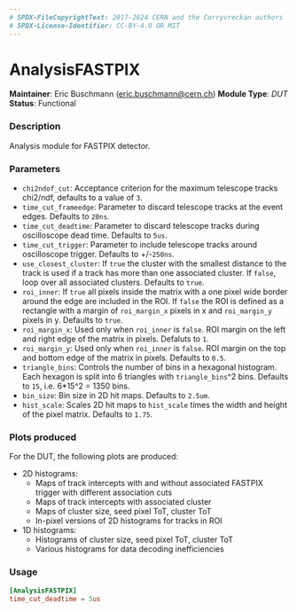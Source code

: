 ```yaml
---
# SPDX-FileCopyrightText: 2017-2024 CERN and the Corryvreckan authors
# SPDX-License-Identifier: CC-BY-4.0 OR MIT
---
```

# AnalysisFASTPIX
**Maintainer**: Eric Buschmann (eric.buschmann@cern.ch)
**Module Type**: *DUT*
**Status**: Functional

### Description
Analysis module for FASTPIX detector.

### Parameters
* `chi2ndof_cut`: Acceptance criterion for the maximum telescope tracks chi2/ndf, defaults to a value of `3`.
* `time_cut_frameedge`: Parameter to discard telescope tracks at the event edges. Defaults to `20ns`.
* `time_cut_deadtime`: Parameter to discard telescope tracks during oscilloscope dead time. Defaults to `5us`.
* `time_cut_trigger`: Parameter to include telescope tracks around oscilloscope trigger. Defaults to +/-`250ns`.
* `use_closest_cluster`: If `true` the cluster with the smallest distance to the track is used if a track has more than one associated cluster. If `false`, loop over all associated clusters. Defaults to `true`.
* `roi_inner`: If `true` all pixels inside the matrix with a one pixel wide border around the edge are included in the ROI. If `false` the ROI is defined as a rectangle with a margin of `roi_margin_x` pixels in x and `roi_margin_y` pixels in y. Defaults to `true`.
* `roi_margin_x`: Used only when `roi_inner` is `false`. ROI margin on the left and right edge of the matrix in pixels. Defaluts to `1`.
* `roi_margin_y`: Used only when `roi_inner` is `false`. ROI margin on the top and bottom edge of the matrix in pixels. Defaults to `0.5`.
* `triangle_bins`: Controls the number of bins in a hexagonal histogram. Each hexagon is split into 6 triangles with `triangle_bins`^2 bins. Defaults to `15`, i.e. 6*15^2 = 1350 bins.
* `bin_size`: Bin size in 2D hit maps. Defaults to `2.5um`.
* `hist_scale`: Scales 2D hit maps to `hist_scale` times the width and height of the pixel matrix.  Defaults to `1.75`.

### Plots produced

For the DUT, the following plots are produced:

* 2D histograms:
    * Maps of track intercepts with and without associated FASTPIX trigger with different association cuts
    * Maps of track intercepts with associated cluster
    * Maps of cluster size, seed pixel ToT, cluster ToT
    * In-pixel versions of 2D histograms for tracks in ROI
* 1D histograms:
    * Histograms of cluster size, seed pixel ToT, cluster ToT
    * Various histograms for data decoding inefficiencies

### Usage
```toml
[AnalysisFASTPIX]
time_cut_deadtime = 5us

```
